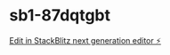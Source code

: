 # sb1-87dqtgbt

[Edit in StackBlitz next generation editor ⚡️](https://stackblitz.com/~/github.com/atims0208/sb1-87dqtgbt)